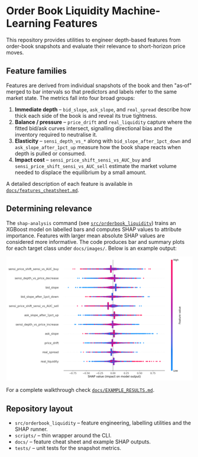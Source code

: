 # Order Book Liquidity Machine-Learning Features

This repository provides utilities to engineer depth-based features from order-book snapshots and evaluate their relevance to short-horizon price moves.

## Feature families
Features are derived from individual snapshots of the book and then "as‑of" merged to bar intervals so that predictors and labels refer to the same market state. The metrics fall into four broad groups:

1. **Immediate depth** – `bid_slope`, `ask_slope`, and `real_spread` describe how thick each side of the book is and reveal its true tightness.
2. **Balance / pressure** – `price_drift` and `real_liquidity` capture where the fitted bid/ask curves intersect, signalling directional bias and the inventory required to neutralise it.
3. **Elasticity** – `sensi_depth_vs_*` along with `bid_slope_after_1pct_down` and `ask_slope_after_1pct_up` measure how the book shape reacts when depth is pulled or consumed.
4. **Impact cost** – `sensi_price_shift_sensi_vs_AUC_buy` and `sensi_price_shift_sensi_vs_AUC_sell` estimate the market volume needed to displace the equilibrium by a small amount.

A detailed description of each feature is available in [`docs/features_cheatsheet.md`](docs/features_cheatsheet.md).

## Determining relevance
The `shap-analysis` command (see [`src/orderbook_liquidity`](src/orderbook_liquidity)) trains an XGBoost model on labelled bars and computes SHAP values to attribute importance. Features with larger mean absolute SHAP values are considered more informative. The code produces bar and summary plots for each target class under `docs/images/`. Below is an example output:

![SHAP bar plot](docs/images/shap_summary_-1.0.png)

For a complete walkthrough check [`docs/EXAMPLE_RESULTS.md`](docs/EXAMPLE_RESULTS.md).

## Repository layout
- `src/orderbook_liquidity` – feature engineering, labelling utilities and the SHAP runner.
- `scripts/` – thin wrapper around the CLI.
- `docs/` – feature cheat sheet and example SHAP outputs.
- `tests/` – unit tests for the snapshot metrics.
